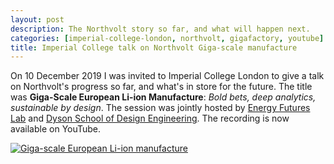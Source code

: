 ```yaml
---
layout: post
description: The Northvolt story so far, and what will happen next.
categories: [imperial-college-london, northvolt, gigafactory, youtube]
title: Imperial College talk on Northvolt Giga-scale manufacture
---
```


On 10 December 2019 I was invited to Imperial College London to give a talk on Northvolt's progress so far, and what's in store for the future. The title was **Giga-Scale European Li-ion Manufacture**: *Bold bets, deep analytics, sustainable by design*. The session was jointly hosted by [Energy Futures Lab](https://www.imperial.ac.uk/energy-futures-lab/) and [Dyson School of Design Engineering](https://www.imperial.ac.uk/design-engineering/). The recording is now available on YouTube.

[![Giga-scale European Li-ion manufacture](https://img.youtube.com/vi/7DTMnF3EDBI/0.jpg)](https://www.youtube.com/watch?v=7DTMnF3EDBI "Giga-scale European Li-ion manufacture")

